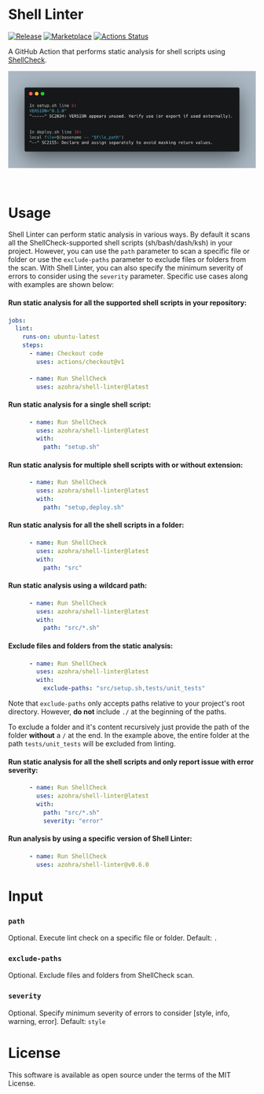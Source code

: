 # Shell Linter

[![Release](https://img.shields.io/github/release/azohra/shell-linter.svg)](https://github.com/azohra/shell-linter/releases)
[![Marketplace](https://img.shields.io/badge/GitHub-Marketplace-red.svg)](https://github.com/marketplace/actions/shell-linter)
[![Actions Status](https://github.com/azohra/shell-linter/workflows/CI-workflow/badge.svg)](https://github.com/azohra/shell-linter/actions?query=branch%3Adevelop)


A GitHub Action that performs static analysis for shell scripts using [ShellCheck](https://github.com/koalaman/shellcheck).

![](docs/images/preview.png)

<br>

# Usage

Shell Linter can perform static analysis in various ways. By default it scans all the ShellCheck-supported shell scripts (sh/bash/dash/ksh) in your project. However, you can use the `path` parameter to scan a specific file or folder or use the `exclude-paths` parameter to exclude files or folders from the scan. With Shell Linter, you can also specify the minimum severity of errors to consider using the `severity` parameter. Specific use cases along with examples are shown below:

#### Run static analysis for all the supported shell scripts in your repository:
```yml
jobs:
  lint:
    runs-on: ubuntu-latest
    steps:
      - name: Checkout code
        uses: actions/checkout@v1

      - name: Run ShellCheck
        uses: azohra/shell-linter@latest
```

#### Run static analysis for a single shell script:
```yml
      - name: Run ShellCheck
        uses: azohra/shell-linter@latest
        with:
          path: "setup.sh"
```

#### Run static analysis for multiple shell scripts **with or without** extension:
```yml
      - name: Run ShellCheck
        uses: azohra/shell-linter@latest
        with:
          path: "setup,deploy.sh"
```

#### Run static analysis for all the shell scripts in a folder:
```yml
      - name: Run ShellCheck
        uses: azohra/shell-linter@latest
        with:
          path: "src"
```

#### Run static analysis using a **wildcard** path:
```yml
      - name: Run ShellCheck
        uses: azohra/shell-linter@latest
        with:
          path: "src/*.sh"
```
#### Exclude files and folders from the static analysis:
```yml
      - name: Run ShellCheck
        uses: azohra/shell-linter@latest
        with:
          exclude-paths: "src/setup.sh,tests/unit_tests" 
```
Note that `exclude-paths` only accepts paths relative to your project's root directory. However, **do not** include `./` at the beginning of the paths. 

To exclude a folder and it's content recursively just provide the path of the folder **without** a `/` at the end. In the example above, the entire folder at the path `tests/unit_tests` will be excluded from linting.

#### Run static analysis for all the shell scripts and only report issue with error severity:
```yml
      - name: Run ShellCheck
        uses: azohra/shell-linter@latest
        with:
          path: "src/*.sh"
          severity: "error"
```
#### Run analysis by using a specific version of Shell Linter:
```yml
      - name: Run ShellCheck
        uses: azohra/shell-linter@v0.6.0
```

# Input

### `path`
Optional. Execute lint check on a specific file or folder. Default: `.`

### `exclude-paths`
Optional. Exclude files and folders from ShellCheck scan. 

### `severity`
Optional. Specify minimum severity of errors to consider [style, info, warning, error]. Default: `style`

# License
This software is available as open source under the terms of the MIT License.
